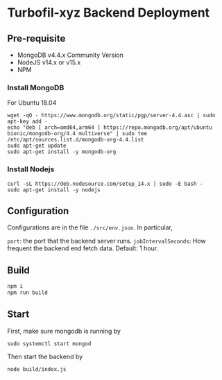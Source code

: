 # Turbofil-xyz Backend Deployment

## Pre-requisite

* MongoDB v4.4.x Community Version
* NodeJS v14.x or v15.x
* NPM

### Install MongoDB

For Ubuntu 18.04

```
wget -qO - https://www.mongodb.org/static/pgp/server-4.4.asc | sudo apt-key add -
echo "deb [ arch=amd64,arm64 ] https://repo.mongodb.org/apt/ubuntu bionic/mongodb-org/4.4 multiverse" | sudo tee /etc/apt/sources.list.d/mongodb-org-4.4.list
sudo apt-get update
sudo apt-get install -y mongodb-org
```

### Install Nodejs

```
curl -sL https://deb.nodesource.com/setup_14.x | sudo -E bash -
sudo apt-get install -y nodejs
```

## Configuration

Configurations are in the file `./src/env.json`. In particular,

`port`: the port that the backend server runs.
`jobIntervalSeconds`: How frequent the backend end fetch data. Default: 1 hour.

## Build

```bash
npm i
npm run build
```

## Start

First, make sure mongodb is running by

```
sudo systemctl start mongod
```

Then start the backend by

```bash
node build/index.js
```